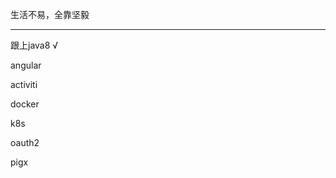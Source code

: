 生活不易，全靠坚毅

---------------------------

跟上java8    √

angular   

activiti    

docker   

k8s    

oauth2    

pigx    

































